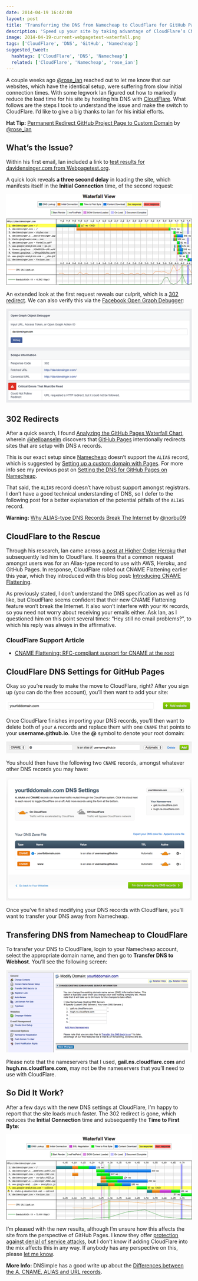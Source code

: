 ```yaml
---
date: 2014-04-19 16:42:00
layout: post
title: 'Transferring the DNS from Namecheap to CloudFlare for GitHub Pages'
description: 'Speed up your site by taking advantage of CloudFlare’s CNAME Flattening.'
image: 2014-04-19-current-webpagetest-waterfall.png
tags: ['CloudFlare', 'DNS', 'GitHub', 'Namecheap']
suggested_tweet:
  hashtags: ['CloudFlare', 'DNS', 'Namecheap']
  related: ['CloudFlare', 'Namecheap', 'rose_ian']
---
```


A couple weeks ago [@rose_ian](https://twitter.com/rose_ian) reached out to let me know that our websites, which have the identical setup, were suffering from slow initial connection times. With some legwork Ian figured out how to markedly reduce the load time for his site by hosting his DNS with [CloudFlare](https://www.cloudflare.com/). What follows are the steps I took to understand the issue and make the switch to CloudFlare. I’d like to give a big thanks to Ian for his initial efforts.

<div class="yellow-box">
  <p><strong>Hat Tip:</strong> <a href="http://ianrose.me/blog/2014/03/30/permanent-rediect-github-project-page/">Permanent Redirect GitHub Project Page to Custom Domain</a> by <a href="https://twitter.com/rose_ian">@rose_ian</a></p>
</div>

## What’s the Issue?
Within his first email, Ian included a link to [test results for davidensinger.com from Webpagetest.org](http://www.webpagetest.org/result/140329_D9_NZT/1/details/).

A quick look reveals **a three second delay** in loading the site, which manifests itself in the **Initial Connection** time, of the second request:

<img src="/img/srcset/2014-04-19-initial-webpagetest-waterfall.png" alt="Image of initial Webpagetest waterfall chart results for davidensinger.com" class="media-center"/>

An extended look at the first request reveals our culprit, which is a [302 redirect](http://en.wikipedia.org/wiki/HTTP_302). We can also verify this via the [Facebook Open Graph Debugger](https://developers.facebook.com/tools/debug):

<img src="/img/srcset/2014-04-19-initial-facebook-debugger.png" alt="Image of initial Facebook Debugger results for davidensinger.com" class="media-center"/>

## 302 Redirects
After a quick search, I found [Analyzing the GitHub Pages Waterfall Chart](http://helloanselm.com/2014/github-pages-redirect-performance/), wherein [@helloanselm](https://twitter.com/helloanselm) discovers that [GitHub Pages](https://pages.github.com/) intentionally redirects sites that are setup with DNS `A` records.

This is our exact setup since [Namecheap](http://www.namecheap.com/?aff=32887) doesn’t support the `ALIAS` record, which is suggested by [Setting up a custom domain with Pages](https://help.github.com/articles/setting-up-a-custom-domain-with-pages). For more info see my previous post on [Setting the DNS for GitHub Pages on Namecheap](http://davidensinger.com/2013/03/setting-the-dns-for-github-pages-on-namecheap/).

That said, the `ALIAS` record doesn’t have robust support amongst registrars. I don’t have a good technical understanding of DNS, so I defer to the following post for a better explanation of the potential pitfalls of the `ALIAS` record.

<div class="yellow-box">
  <p><strong>Warning:</strong> <a href="https://iwantmyname.com/blog/2014/01/why-alias-type-records-break-the-internet.html">Why ALIAS-type DNS Records Break The Internet</a> by <a href="https://twitter.com/norbu09">@norbu09</a></p>
</div>

## CloudFlare to the Rescue
Through his research, Ian came across [a post at Higher Order Heroku](http://www.higherorderheroku.com/articles/cloudflare-dns-heroku/) that subsequently led him to CloudFlare. It seems that a common request amongst users was for an Alias-type record to use with AWS, Heroku, and GitHub Pages. In response, CloudFlare rolled out CNAME Flattening earlier this year, which they introduced with this blog post: [Introducing CNAME Flattening](http://blog.cloudflare.com/introducing-cname-flattening-rfc-compliant-cnames-at-a-domains-root).

As previously stated, I don’t understand the DNS specification as well as I’d like, but CloudFlare seems confident that their new CNAME Flattening feature won’t break the Internet. It also won’t interfere with your `MX` records, so you need not worry about receiving your emails either. Ask Ian, as I questioned him on this point several times: “Hey still no email problems?”, to which his reply was always in the affirmative.

### CloudFlare Support Article
- [CNAME Flattening: RFC-compliant support for CNAME at the root](https://support.cloudflare.com/hc/en-us/articles/200169056-CNAME-Flattening-RFC-compliant-support-for-CNAME-at-the-root)

## CloudFlare DNS Settings for GitHub Pages
Okay so you’re ready to make the move to CloudFlare, right? After you sign up (you can do the free account), you’ll then want to add your site:

<img src="/img/srcset/2014-04-19-cloudflare-add-site.png" alt="Image of CloudFlare Add Site" class="media-center"/>

Once CloudFlare finishes importing your DNS records, you’ll then want to delete both of your `A` records and replace them with one `CNAME` that points to your **username.github.io**. Use the **@** symbol to denote your root domain:

<img src="/img/srcset/2014-04-19-cloudflare-cname-for-github-pages.png" alt="Image of CloudFlare CNAME settings for GitHub Pages" class="media-center"/>

You should then have the following two `CNAME` records, amongst whatever other DNS records you may have:

<img src="/img/srcset/2014-04-19-cloudflare-dns-settings-for-github-pages.png" alt="Image of CloudFlare DNS settings for GitHub Pages" class="media-center"/>

Once you’ve finished modifying your DNS records with CloudFlare, you’ll want to transfer your DNS away from Namecheap.

## Transfering DNS from Namecheap to CloudFlare
To transfer your DNS to CloudFlare, login to your Namecheap account, select the appropriate domain name, and then go to **Transfer DNS to Webhost**. You’ll see the following screen:

<img src="/img/srcset/2014-04-19-namecheap-transfer-dns.png" alt="Image of transferring DNS from Namecheap to CloudFlare" class="media-center"/>

Please note that the nameservers that I used, **gail.ns.cloudflare.com** and **hugh.ns.cloudflare.com**, may not be the nameservers that you’ll need to use with CloudFlare.

## So Did It Work?
After a few days with the new DNS settings at CloudFlare, I’m happy to report that the site loads much faster. The 302 redirect is gone, which reduces the **Initial Connection** time and subsequently the **Time to First Byte**:

<img src="/img/srcset/2014-04-19-current-webpagetest-waterfall.png" alt="Image of initial Webpagetest waterfall chart results for davidensinger.com" class="media-center"/>

I’m pleased with the new results, although I’m unsure how this affects the site from the perspective of GitHub Pages. I know they offer [protection against denial of service attacks](https://github.com/blog/1715-faster-more-awesome-github-pages), but I don’t know if adding CloudFlare into the mix affects this in any way. If anybody has any perspective on this, please [let me know](https://twitter.com/DavidEnsinger).

<div class="gray-box">
  <p><strong>More Info:</strong> DNSimple has a good write up about the <a href="http://support.dnsimple.com/articles/differences-between-a-cname-alias-url/">Differences between the A, CNAME, ALIAS and URL records</a>.</p>
</div>
